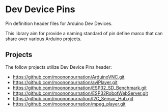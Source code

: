 # Dev Device Pins

Pin definition header files for Arduino Dev Devices.

This library aim for provide a naming standard of pin define marco that can share over various Arduino projects.

## Projects

The follow projects utilize Dev Device Pins header:

- <https://github.com/moononournation/ArduinoVNC.git>
- <https://github.com/moononournation/aviPlayer.git>
- <https://github.com/moononournation/ESP32_SD_Benchmark.git>
- <https://github.com/moononournation/ESP32RobotWebServer.git>
- <https://github.com/moononournation/I2C_Sensor_Hub.git>
- <https://github.com/moononournation/mpeg_player.git>
